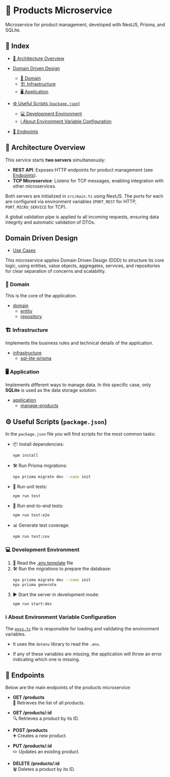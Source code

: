 # 🛒 Products Microservice

Microservice for product management, developed with NestJS, Prisma, and SQLite.

## 📑 Index

- [🚀 Architecture Overview](#-architecture-overview)
- [Domain Driven Design](#domain-driven-design)

  - [🧩 Domain](#-domain)
  - [🏗️ Infrastructure](#-infrastructure)
  - [🖥️ Application](#-application)

- [⚙️ Useful Scripts (`package.json`)](#️-useful-scripts-packagejson)

  - [💻 Development Environment](#-development-environment)
  - [ℹ️ About Environment Variable Configuration](#️-about-environment-variable-configuration)

- [🔗 Endpoints](#-endpoints)

## 🚀 Architecture Overview

This service starts **two servers** simultaneously:

- **REST API**: Exposes HTTP endpoints for product management (see [Endpoints](#-endpoints)).
- **TCP Microservice**: Listens for TCP messages, enabling integration with other microservices.

Both servers are initialized in `src/main.ts` using NestJS. The ports for each are configured via environment variables (`PORT_REST` for HTTP, `PORT_MICRO_SERVICE` for TCP).

A global validation pipe is applied to all incoming requests, ensuring data integrity and automatic validation of DTOs.

## Domain Driven Design

- [Use Cases](src/useCases)

This microservice applies Domain Driven Design (DDD) to structure its core logic, using entities, value objects, aggregates, services, and repositories for clear separation of concerns and scalability.

### 🧩 Domain

This is the core of the application.

- [domain](src/useCases/domain)
  - [entity](src/useCases/domain/entity)
  - [repository](src/useCases/domain/repository)

### 🏗️ Infrastructure

Implements the business rules and technical details of the application.

- [infrastructure](src/useCases/infrastructure)
  - [sql-lite-prisma](src/useCases/infrastructure/sql-lite-prisma)

### 🖥️ Application

Implements different ways to manage data. In this specific case, only **SQLite** is used as the data storage solution.

- [application](src/useCases/application)
  - [manage-products](src/useCases/application/manage-products)

## ⚙️ Useful Scripts (`package.json`)

In the `package.json` file you will find scripts for the most common tasks:

- 📦 Install dependencies:
  ```bash
  npm install
  ```
- 🛠️ Run Prisma migrations:
  ```bash
  npx prisma migrate dev --name init
  ```
- 🧪 Run unit tests:
  ```bash
  npm run test
  ```
- 🚦 Run end-to-end tests:
  ```bash
  npm run test:e2e
  ```
- 📊 Generate test coverage:
  ```bash
  npm run test:cov
  ```

### 💻 Development Environment

1. 📄 Read the [.env.template](.env.template) file
2. 🛠️ Run the migrations to prepare the database:
   ```bash
   npx prisma migrate dev --name init
   npx prisma generate
   ```
3. ▶️ Start the server in development mode:
   ```bash
   npm run start:dev
   ```

### ℹ️ About Environment Variable Configuration

The [`envs.ts`](src/common/config/envs.ts) file is responsible for loading and validating the environment variables.

- It uses the `dotenv` library to read the `.env`.

- If any of these variables are missing, the application will throw an error indicating which one is missing.

## 🔗 Endpoints

Below are the main endpoints of the products microservice:

- **GET /products**  
  📃 Retrieves the list of all products.

- **GET /products/:id**  
  🔍 Retrieves a product by its ID.

- **POST /products**  
  ➕ Creates a new product.

- **PUT /products/:id**  
  ✏️ Updates an existing product.

- **DELETE /products/:id**  
  🗑️ Deletes a product by its ID.
